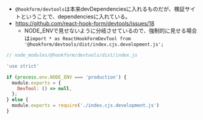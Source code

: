 - `@hookform/devtools`は本来devDependenciesに入れるものだが、検証サイトということで、dependenciesに入れている。
- https://github.com/react-hook-form/devtools/issues/18
  - NODE_ENVで見せないように分岐させているので、強制的に見せる場合は`import * as ReactHookFormDevTool from '@hookform/devtools/dist/index.cjs.development.js';`
```js
// node_modules/@hookform/devtools/dist/index.js

'use strict'

if (process.env.NODE_ENV === 'production') {
  module.exports = {
    DevTool: () => null,
  };
} else {
  module.exports = require('./index.cjs.development.js')
}
```
